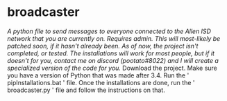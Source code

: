 # broadcaster
_A python file to send messages to everyone connected to the Allen ISD network that you are currently on. Requires admin._
_This will most-likely be patched soon, if it hasn't already been.
As of now, the project isn't completed, or tested.
The installations will work for most people, but if it doesn't for you, contact me on discord (pootato#8022) and I will create a specialized version of the code for you._
Download the project. Make sure you have a version of Python that was made after 3.4.
Run the ' pipInstallations.bat ' file.
Once the installations are done, run the ' broadcaster.py ' file and follow the instructions on that.
